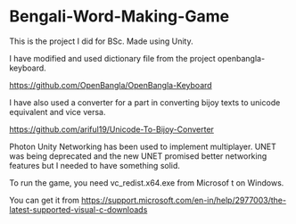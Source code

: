 # Bengali-Word-Making-Game
This is the project I did for BSc. Made using Unity. 

I have modified and used dictionary file from the project openbangla-keyboard.

https://github.com/OpenBangla/OpenBangla-Keyboard

I have also used a converter for a part in converting bijoy texts to unicode equivalent and vice versa.

https://github.com/ariful19/Unicode-To-Bijoy-Converter


Photon Unity Networking has been used to implement multiplayer. UNET was being deprecated and the new UNET promised better networking features but I needed to have something solid.

To run the game, you need vc_redist.x64.exe from Microsof
t on Windows.  

You can get it from https://support.microsoft.com/en-in/help/2977003/the-latest-supported-visual-c-downloads
